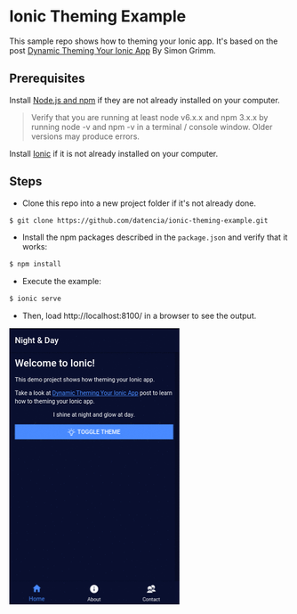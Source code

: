# Ionic Theming Example

This sample repo shows how to theming your Ionic app. It's based on the post [Dynamic Theming Your Ionic App](https://devdactic.com/dynamic-theming-ionic/) By Simon Grimm.

## Prerequisites

Install [Node.js and npm](https://nodejs.org/en/) if they are not already installed on your computer.

> Verify that you are running at least node v6.x.x and npm 3.x.x by running node -v and npm -v in a terminal / console window. Older versions may produce errors.

Install [Ionic](http://ionicframework.com/) if it is not already installed on your computer.

## Steps

- Clone this repo into a new project folder if it's not already done.

 ```bash
 $ git clone https://github.com/datencia/ionic-theming-example.git
 ```

- Install the npm packages described in the `package.json` and verify that it works:

 ```bash
 $ npm install
 ```
- Execute the example:

 ```bash
 $ ionic serve
 ```

- Then, load http://localhost:8100/ in a browser to see the output.

 ![Screenshot](.readme_resources/screenshot.gif "Donut Chart")
